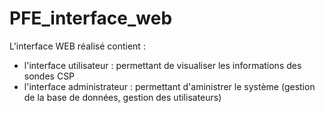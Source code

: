 # PFE_interface_web

L'interface WEB réalisé contient :
- l'interface utilisateur : permettant de visualiser les informations des sondes CSP  
- l'interface administrateur : permettant d'aministrer le système (gestion de la base de données, gestion des utilisateurs)
